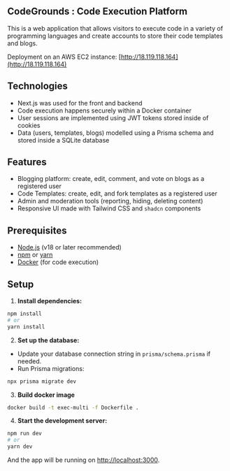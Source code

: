 ## CodeGrounds : Code Execution Platform  
This is a web application that allows visitors to execute code in a variety of programming languages and create accounts to store their code templates and blogs.  

Deployment on an AWS EC2 instance: [http://18.119.118.164](http://18.119.118.164)

## Technologies
- Next.js was used for the front and backend
- Code execution happens securely within a Docker container
- User sessions are implemented using JWT tokens stored inside of cookies
- Data (users, templates, blogs) modelled using a Prisma schema and stored inside a SQLite database

## Features
- Blogging platform: create, edit, comment, and vote on blogs as a registered user
- Code Templates: create, edit, and fork templates as a registered user
- Admin and moderation tools (reporting, hiding, deleting content)
- Responsive UI made with Tailwind CSS and `shadcn` components

## Prerequisites

- [Node.js](https://nodejs.org/) (v18 or later recommended)
- [npm](https://www.npmjs.com/) or [yarn](https://yarnpkg.com/)
- [Docker](https://www.docker.com/) (for code execution)

## Setup

1. **Install dependencies:**
```bash
npm install
# or
yarn install
```

2. **Set up the database:**
- Update your database connection string in `prisma/schema.prisma` if needed.
- Run Prisma migrations:
```bash
npx prisma migrate dev
```
      
3. **Build docker image**
```bash
docker build -t exec-multi -f Dockerfile .
```

4. **Start the development server:**
```bash
npm run dev
# or
yarn dev
```
And the app will be running on [http://localhost:3000](http://localhost:3000).
